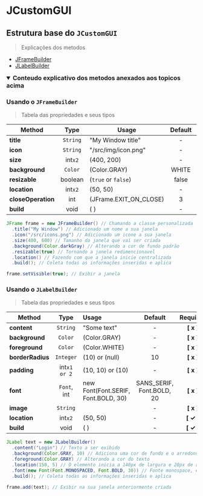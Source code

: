 # JCustomGUI
## Estrutura base do `JCustomGUI`

> Explicações dos metodos

- [JFrameBuilder](#usando-o-jframebuilder)
- [JLabelBuilder](#usando-o-jlabelbuilder)

<details open>
  <summary style="font-size: 16px"><strong>Conteudo explicativo dos metodos anexados aos topicos acima</strong></summary>

### Usando o `JFrameBuilder`
> Tabela das propriedades e seus tipos

|Method|Type|Usage|Default|Required|
|---|:---:|---|:---:|:---:|
|__title__|`String`|"My Window title"|-|__[ x ]__|
|__icon__|`String`|"/src/img/icon.png"|-|__[ x ]__|
|__size__|int`x2`|(400, 200)|-|__[ ✓ ]__|
|__background__|`Color`|(Color.GRAY)|WHITE|__[ x ]__|
|__resizable__|boolean|(`true` or `false`)|false|__[ x ]__|
|__location__|int`x2`|(50, 50)|-|__[ x ]__|
|__closeOperation__|int|(JFrame.EXIT_ON_CLOSE)|3|__[ x ]__|
|__build__|void|( )|-|__[ ✓ ]__|

```java
JFrame frame = new JFrameBuilder() // Chamando a classe personalizada
  .title("My Window") // Adicionado um nome a sua janela
  .icon("/src/icons.png") // Adicionado um icone a sua janela
  .size(400, 600) // Tamanho da janela que vai ser criada
  .background(Color.darkGray) // Alterando a cor de fundo padrão
  .resizable(true) // Tornando a janela redimencionavel
  .location() // Fazendo com que a janela inicie centralizada
  .build(); // Coleta todas as informações inseridas e aplica

frame.setVisible(true); // Exibir a janela
```

### Usando o `JLabelBuilder`
> Tabela das propriedades e seus tipos

|Method|Type|Usage|Default|Required|
|---|:---:|:---|:---:|:---:|
|__content__|`String`|"Some text"|-|__[ x ]__|
|__background__|`Color`|(Color.GRAY)|-|__[ x ]__|
|__foreground__|`Color`|(Color.WHITE)|-|__[ x ]__|
|__borderRadius__|`Integer`|(10) or (null)|10|__[ x ]__|
|__padding__|int`x1 or 2`|(10, 10) or (10)|-|__[ x ]__|
|__font__|`Font`, int|new Font(Font.SERIF, Font.BOLD, 30)|SANS_SERIF, Font.BOLD, 20|__[ x ]__|
|__image__|`String`||-|__[ x ]__|
|__location__|int`x2`|(50, 50)|-|__[ ✓ ]__|
|__build__|void|( )|-|__[ ✓ ]__|

```java
JLabel text = new JLabelBuilder()
  .content("Login") // Texto a ser exibido
  .background(Color.GRAY, 10) // Adiciona uma cor de fundo e o arredondamento da borda
  .foreground(Color.GRAY) // Alterando a cor do texto
  .location(150, 5) // O elemento inicia a 140px de largura e 20px de altura de acordo com o janela
  .font(new Font(Font.MONOSPACED, Font.BOLD, 30)) // Fonte monospace, estilo bold, tamanho 30
  .build(); // Coleta todas as informações inseridas e aplica

frame.add(text); // Exibir na sua janela anteriormente criada
```
</details>
